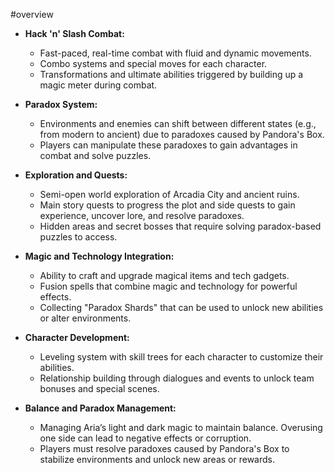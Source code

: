 #overview
- **Hack 'n' Slash Combat:**
    
    - Fast-paced, real-time combat with fluid and dynamic movements.
    - Combo systems and special moves for each character.
    - Transformations and ultimate abilities triggered by building up a magic meter during combat.
- **Paradox System:**
    
    - Environments and enemies can shift between different states (e.g., from modern to ancient) due to paradoxes caused by Pandora's Box.
    - Players can manipulate these paradoxes to gain advantages in combat and solve puzzles.
- **Exploration and Quests:**
    
    - Semi-open world exploration of Arcadia City and ancient ruins.
    - Main story quests to progress the plot and side quests to gain experience, uncover lore, and resolve paradoxes.
    - Hidden areas and secret bosses that require solving paradox-based puzzles to access.
- **Magic and Technology Integration:**
    
    - Ability to craft and upgrade magical items and tech gadgets.
    - Fusion spells that combine magic and technology for powerful effects.
    - Collecting "Paradox Shards" that can be used to unlock new abilities or alter environments.
- **Character Development:**
    
    - Leveling system with skill trees for each character to customize their abilities.
    - Relationship building through dialogues and events to unlock team bonuses and special scenes.
- **Balance and Paradox Management:**
    
    - Managing Aria’s light and dark magic to maintain balance. Overusing one side can lead to negative effects or corruption.
    - Players must resolve paradoxes caused by Pandora's Box to stabilize environments and unlock new areas or rewards.